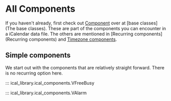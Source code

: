 # All Components

If you haven't already, first check out [Component](ical_library.base_classes.Component) over at [base classes](The base classes).
These are part of the components you can encounter in a iCalendar data file. The others are mentioned in [Recurring components](Recurring components) and [Timezone components](/iCalLibrary/code/timezone_components/).

## Simple components
We start out with the components that are relatively straight forward. There is no recurring option here.

::: ical_library.ical_components.VFreeBusy

::: ical_library.ical_components.VAlarm
